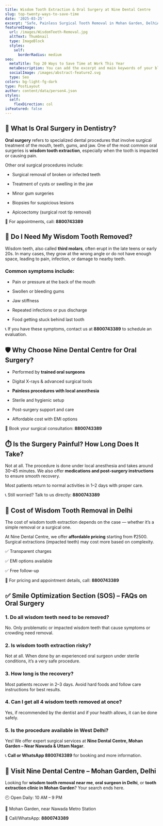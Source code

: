 ```yaml
---
title: Wisdom Tooth Extraction & Oral Surgery at Nine Dental Centre
slug: top-twenty-ways-to-save-time
date: '2025-03-25'
excerpt: "Safe, Painless Surgical Tooth Removal in Mohan Garden, DelhiAre you experiencing pain or swelling at the back of your mouth? It might be your wisdom tooth. At Nine Dental Centre, Mohan Garden, Delhi, we provide expert, pain-free oral surgical procedures like wisdom tooth extraction, tooth removal, and minor gum surgeries — all under one roof.\n\U0001F4DE Call or WhatsApp: 8800743389 to book your consultation"
featuredImage:
  url: /images/WisdomTeeth-Removal.jpg
  altText: Thumbnail
  type: ImageBlock
  styles:
    self:
      borderRadius: medium
seo:
  metaTitle: Top 20 Ways to Save Time at Work This Year
  metaDescription: You can add the excerpt and main keywords of your blog post here.
  socialImage: /images/abstract-feature2.svg
  type: Seo
colors: bg-light-fg-dark
type: PostLayout
author: content/data/person4.json
styles:
  self:
    flexDirection: col
isFeatured: false
---
```

## 🦷 What Is Oral Surgery in Dentistry?

**Oral surgery** refers to specialized dental procedures that involve surgical treatment of the mouth, teeth, gums, and jaw. One of the most common oral surgeries is **wisdom tooth extraction**, especially when the tooth is impacted or causing pain.

Other oral surgical procedures include:

*   Surgical removal of broken or infected teeth

*   Treatment of cysts or swelling in the jaw

*   Minor gum surgeries

*   Biopsies for suspicious lesions

*   Apicoectomy (surgical root tip removal)

📱 For appointments, call: **8800743389**



## 😬 Do I Need My Wisdom Tooth Removed?

Wisdom teeth, also called **third molars**, often erupt in the late teens or early 20s. In many cases, they grow at the wrong angle or do not have enough space, leading to pain, infection, or damage to nearby teeth.

### Common symptoms include:

*   Pain or pressure at the back of the mouth

*   Swollen or bleeding gums

*   Jaw stiffness

*   Repeated infections or pus discharge

*   Food getting stuck behind last tooth

📞 If you have these symptoms, contact us at **8800743389** to schedule an evaluation.



## 🛡️ Why Choose Nine Dental Centre for Oral Surgery?

*   Performed by **trained oral surgeons**

*   Digital X-rays & advanced surgical tools

*   **Painless procedures with local anesthesia**

*   Sterile and hygienic setup

*   Post-surgery support and care

*   Affordable cost with EMI options

📲 Book your surgical consultation: **8800743389**



## ⏱️ Is the Surgery Painful? How Long Does It Take?

Not at all. The procedure is done under local anesthesia and takes around 30–45 minutes. We also offer **medications and post-surgery instructions** to ensure smooth recovery.

Most patients return to normal activities in 1–2 days with proper care.

📞 Still worried? Talk to us directly: **8800743389**



## 💸 Cost of Wisdom Tooth Removal in Delhi

The cost of wisdom tooth extraction depends on the case — whether it’s a simple removal or a surgical one.

At Nine Dental Centre, we offer **affordable pricing** starting from ₹2500. Surgical extractions (impacted teeth) may cost more based on complexity.

✅ Transparent charges

✅ EMI options available

✅ Free follow-up

📱 For pricing and appointment details, call: **8800743389**



## ✅ Smile Optimization Section (SOS) – FAQs on Oral Surgery

### 1. **Do all wisdom teeth need to be removed?**

No. Only problematic or impacted wisdom teeth that cause symptoms or crowding need removal.

### 2. **Is wisdom tooth extraction risky?**

Not at all. When done by an experienced oral surgeon under sterile conditions, it’s a very safe procedure.

### 3. **How long is the recovery?**

Most patients recover in 2–3 days. Avoid hard foods and follow care instructions for best results.

### 4. **Can I get all 4 wisdom teeth removed at once?**

Yes, if recommended by the dentist and if your health allows, it can be done safely.

### 5. **Is the procedure available in West Delhi?**

Yes! We offer expert surgical services at **Nine Dental Centre, Mohan Garden – Near Nawada & Uttam Nagar**.

📞 **Call or WhatsApp 8800743389** for booking and more information.



## 📍 Visit Nine Dental Centre – Mohan Garden, Delhi

Looking for **wisdom tooth removal near me**, **oral surgeon in Delhi**, or **tooth extraction clinic in Mohan Garden**? Your search ends here.

🕘 Open Daily: 10 AM – 9 PM

📍 Mohan Garden, near Nawada Metro Station

📱 Call/WhatsApp: **8800743389**





